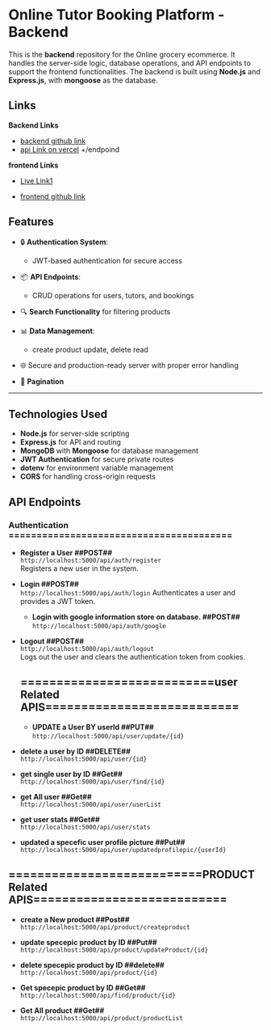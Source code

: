 
# Online Tutor Booking Platform - Backend

This is the **backend** repository for the Online grocery ecommerce. It handles the server-side logic, database operations, and API endpoints to support the frontend functionalities. The backend is built using **Node.js** and **Express.js**, with **mongoose** as the database.


## Links
**Backend Links**
- [backend github link]()
- [api Link on vercel]() +/endpoind 


**frontend Links**

- [Live Link1]()

- [frontend github link]()


## **Features**
- 🔒 **Authentication System**:
  - JWT-based authentication for secure access
- 📦 **API Endpoints**:
  - CRUD operations for users, tutors, and bookings
- 🔍 **Search Functionality** for filtering products

- 📊 **Data Management**:
  - create product update, delete read
- 🌐 Secure and production-ready server with proper error handling
- 🔄 **Pagination** 

---


## **Technologies Used**
- **Node.js** for server-side scripting
- **Express.js** for API and routing
- **MongoDB** with **Mongoose** for database management
- **JWT Authentication** for secure private routes
- **dotenv** for environment variable management
- **CORS** for handling cross-origin requests



## **API Endpoints**



### **Authentication** ======================================== ##
- **Register a User  ##POST##**  
  `http://localhost:5000/api/auth/register`  
  Registers a new user in the system.

- **Login  ##POST##**  
   `http://localhost:5000/api/auth/login`
  Authenticates a user and provides a JWT token.
  - **Login with google information store on database. ##POST##**  
   `http://localhost:5000/api/auth/google`
  

- **Logout ##POST##**  
  `http://localhost:5000/api/auth/logout`  
  Logs out the user and clears the authentication token from cookies.

  ## ===========================user Related APIS=========================== ##
  - **UPDATE a User BY userId ##PUT##**  
  `http://localhost:5000/api/user/update/{id}`  
 - **delete a user by ID ##DELETE##**  
  `http://localhost:5000/api/user/{id}`  

 - **get single user by ID ##Get##**  
  `http://localhost:5000/api/user/find/{id}`


 - **get All user  ##Get##**  
  `http://localhost:5000/api/user/userList`

 - **get user stats  ##Get##**  
  `http://localhost:5000/api/user/stats`

 - **updated a specefic user profile picture  ##Put##**  
  `http://localhost:5000/api/user/updatedprofilepic/{userId}`



  ## ===========================PRODUCT Related APIS=========================== ##


 - **create a New product   ##Post##**  
  `http://localhost:5000/api/product/createproduct`

- **update specepic  product  by ID ##Put##**  
  `http://localhost:5000/api/product/updateProduct/{id}`


- **delete specepic  product  by ID ##delete##**  
  `http://localhost:5000/api/product/{id}`

- **Get specepic  product  by ID ##Get##**  
  `http://localhost:5000/api/find/product/{id}`

- **Get All  product   ##Get##**  
  `http://localhost:5000/api/product/productList`



